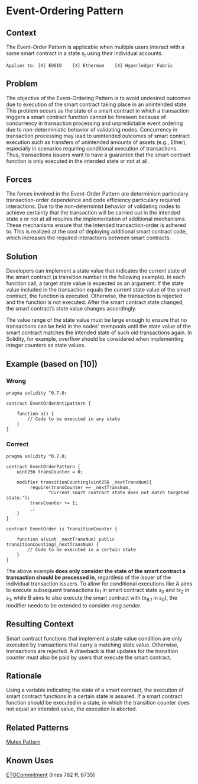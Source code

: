 # Event-Ordering Pattern

## Context
The Event-Order Pattern is applicable when multiple users interact with a same smart contract in a state _s<sub>t</sub>_ using their individual accounts. 

``Applies to: [X] EOSIO    [X] Ethereum    [X] Hyperledger Fabric``

## Problem
The objective of the Event-Ordering Pattern is to avoid undesired outcomes due to execution of the smart contract taking place in an unintended state. This problem occurs as the state of a smart contract in which a transaction triggers a smart contract function cannot be foreseen because of concurrency in transaction processing and unpredictable event ordering due to non-deterministic behavior of validating nodes. Concurrency in transaction processing may lead to unintended outcomes of smart contract execution such as transfers of unintended amounts of assets (e.g., Ether), especially in scenarios requiring conditional execution of transactions. Thus, transactions issuers want to have a guarantee that the smart contract function is only executed in the intended state or not at all.

## Forces
The forces involved in the Event-Order Pattern are determinism particulary transaction-order dependence and code efficiency particulary required interactions. Due to the non-determinist behavior of validating nodes to achieve certainty that the transaction will be carried out in the intended state _s_ or not at all requires the implementation of additional mechanisms. These mechanisms ensure that the intended transaction-order is adhered to. This is realized at the cost of deploying additional smart contract code, which increases the required interactions between smart contracts. 

## Solution
Developers can implement a state value that indicates the current state of the smart contract (a transition number in the following example). In each function call, a target state value is expected as an argument. If the state value included in the transaction equals the current state value of the smart contract, the function is executed. Otherwise, the transaction is rejected and the function is not executed. After the smart contract state changed, the smart contract’s state value changes accordingly.

The value range of the state value must be large enough to ensure that no transactions can be held in the nodes' mempools until the state value of the smart contract matches the intended state of such old transactions again. In Solidity, for example, overflow should be considered when implementing integer counters as state values.

## Example (based on [10])

### Wrong
```Solidity
pragma solidity ^0.7.0;
 
contract EventOrderAntipattern {

    function a() {
        // Code to be executed in any state
    }
}

``` 

### Correct
```Solidity
pragma solidity ^0.7.0;

contract EventOrderPattern {
    uint256 transCounter = 0;

    modifier transitionCounting(uint256 _nextTransNum){
         require(transCounter == _nextTransNum,
                "Current smart contract state does not match targeted state.");
         transCounter += 1;
         _;
    }
}

contract EventOrder is TransitionCounter {

    function a(uint _nextTransNum) public transitionCounting(_nextTransNum) {
        // Code to be executed in a certain state
    }
}
```
The above example **does only consider the state of the smart contract a transaction should be processed in**, regardless of the issuer of the individual transaction issuers. To allow for conditional executions like A aims to execute subsequent transactions _tx<sub>1</sub>_ in smart contract state _s<sub>0</sub>_ and _tx<sub>2</sub>_ in _s<sub>1</sub>_, while B aims to also execute the smart contract with _tx<sub>B,1</sub>_ in _s<sub>0</sub>_), the modifier needs to be extended to consider _msg.sender._


## Resulting Context
Smart contract functions that implement a state value condition are only executed by transactions that carry a matching state value. Otherwise, transactions are rejected. A drawback is that updates for the transition counter must also be paid by users that execute the smart contract.

## Rationale
Using a variable indicating the state of a smart contract, the execution of smart contract functions in a certain state is assured. If a smart contract function should be executed in a state, in which the transition counter does not equal an intended value, the execution is aborted.

## Related Patterns
[Mutex Pattern](/Design%20Patterns/Mutex%20Pattern/README.md#context)

## Known Uses
[ETOCommitment](https://etherscan.io/address/0x01a1f17808edae0b004a4f11a03620d3d804b997#code) (lines 762 ff, 6735)
